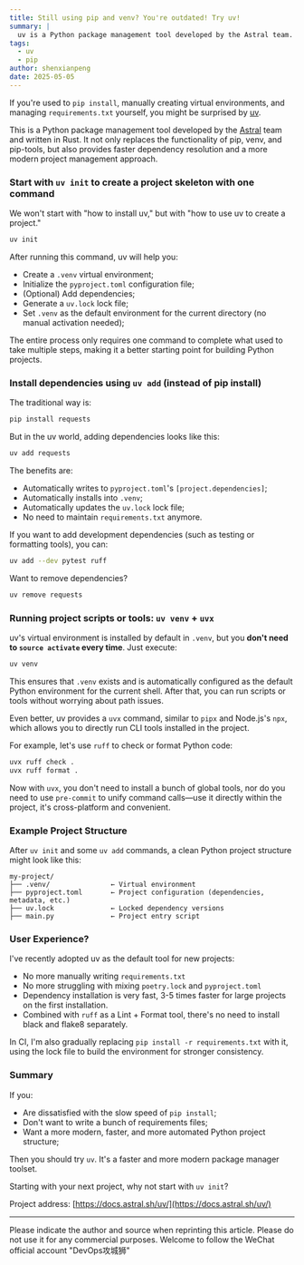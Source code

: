 ```yaml
---
title: Still using pip and venv? You're outdated! Try uv!
summary: |
  uv is a Python package management tool developed by the Astral team. It replaces the functionality of pip, venv, and pip-tools, offering faster dependency resolution and a more modern project management approach.
tags:
  - uv
  - pip
author: shenxianpeng
date: 2025-05-05
---
```


If you're used to `pip install`, manually creating virtual environments, and managing `requirements.txt` yourself, you might be surprised by [uv](https://docs.astral.sh/uv/).

This is a Python package management tool developed by the [Astral](https://astral.sh/) team and written in Rust.  It not only replaces the functionality of pip, venv, and pip-tools, but also provides faster dependency resolution and a more modern project management approach.

### Start with `uv init` to create a project skeleton with one command

We won't start with "how to install uv," but with "how to use uv to create a project."


```bash
uv init
```

After running this command, uv will help you:

* Create a `.venv` virtual environment;
* Initialize the `pyproject.toml` configuration file;
* (Optional) Add dependencies;
* Generate a `uv.lock` lock file;
* Set `.venv` as the default environment for the current directory (no manual activation needed);

The entire process only requires one command to complete what used to take multiple steps, making it a better starting point for building Python projects.

### Install dependencies using `uv add` (instead of pip install)

The traditional way is:

```bash
pip install requests
```

But in the uv world, adding dependencies looks like this:

```bash
uv add requests
```

The benefits are:

* Automatically writes to `pyproject.toml`'s `[project.dependencies]`;
* Automatically installs into `.venv`;
* Automatically updates the `uv.lock` lock file;
* No need to maintain `requirements.txt` anymore.

If you want to add development dependencies (such as testing or formatting tools), you can:

```bash
uv add --dev pytest ruff
```

Want to remove dependencies?

```bash
uv remove requests
```

### Running project scripts or tools: `uv venv` + `uvx`

uv's virtual environment is installed by default in `.venv`, but you **don't need to `source activate` every time**.  Just execute:

```bash
uv venv
```

This ensures that `.venv` exists and is automatically configured as the default Python environment for the current shell.  After that, you can run scripts or tools without worrying about path issues.

Even better, uv provides a `uvx` command, similar to `pipx` and Node.js's `npx`, which allows you to directly run CLI tools installed in the project.

For example, let's use `ruff` to check or format Python code:

```bash
uvx ruff check .
uvx ruff format .
```

Now with `uvx`, you don't need to install a bunch of global tools, nor do you need to use `pre-commit` to unify command calls—use it directly within the project, it's cross-platform and convenient.

### Example Project Structure

After `uv init` and some `uv add` commands, a clean Python project structure might look like this:

```
my-project/
├── .venv/               ← Virtual environment
├── pyproject.toml       ← Project configuration (dependencies, metadata, etc.)
├── uv.lock              ← Locked dependency versions
├── main.py              ← Project entry script
```

### User Experience?

I've recently adopted uv as the default tool for new projects:

* No more manually writing `requirements.txt`
* No more struggling with mixing `poetry.lock` and `pyproject.toml`
* Dependency installation is very fast, 3-5 times faster for large projects on the first installation.
* Combined with `ruff` as a Lint + Format tool, there's no need to install black and flake8 separately.

In CI, I'm also gradually replacing `pip install -r requirements.txt` with it, using the lock file to build the environment for stronger consistency.

### Summary

If you:

* Are dissatisfied with the slow speed of `pip install`;
* Don't want to write a bunch of requirements files;
* Want a more modern, faster, and more automated Python project structure;

Then you should try `uv`. It's a faster and more modern package manager toolset.

Starting with your next project, why not start with `uv init`?

Project address: [https://docs.astral.sh/uv/](https://docs.astral.sh/uv/)

---

Please indicate the author and source when reprinting this article. Please do not use it for any commercial purposes. Welcome to follow the WeChat official account "DevOps攻城狮"